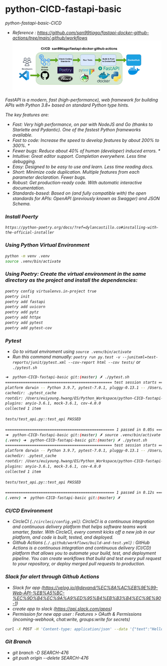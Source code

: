 # python-CICD-fastapi-basic
<i>python-fastapi-basic-CICD

- Reference : <i>https://github.com/san99tiago/fastapi-docker-github-actions/tree/main/.github/workflows</i>
![Alt text](./screenshots/GHA.png)

FastAPI is a modern, fast (high-performance), web framework for building APIs with Python 3.8+ based on standard Python type hints.

The key features are:

- Fast: Very high performance, on par with NodeJS and Go (thanks to Starlette and Pydantic). One of the fastest Python frameworks available.
- Fast to code: Increase the speed to develop features by about 200% to 300%. *
- Fewer bugs: Reduce about 40% of human (developer) induced errors. *
- Intuitive: Great editor support. Completion everywhere. Less time debugging.
- Easy: Designed to be easy to use and learn. Less time reading docs.
- Short: Minimize code duplication. Multiple features from each parameter declaration. Fewer bugs.
- Robust: Get production-ready code. With automatic interactive documentation.
- Standards-based: Based on (and fully compatible with) the open standards for APIs: OpenAPI (previously known as Swagger) and JSON Schema.


### Install Poerty
```
https://python-poetry.org/docs/?ref=dylancastillo.co#installing-with-the-official-installer
```

### Using Python Virtual Environment
```bash
python -m venv .venv
source .venv/bin/activate
```

### Using Poetry: Create the virtual environment in the same directory as the project and install the dependencies:
```bash
poetry config virtualenvs.in-project true
poetry init
poetry add fastapi
poetry add uvicorn
poetry add pytz
poetry add httpx
poetry add pytest
poetry add pytest-cov
```


### Pytest
- Go to virtual enviroment using `source .venv/bin/activate`
- Run this command manually: `poetry run py.test -v --junitxml=test-reports/junit/pytest.xml --cov-report html --cov tests/` or `./pytest.sh`
```bash
➜  python-CICD-fastapi-basic git:(master) ✗ ./pytest.sh
================================================ test session starts ================================================
platform darwin -- Python 3.9.7, pytest-7.0.1, pluggy-0.13.1 -- /Users/euiyoung.hwang/opt/anaconda3/bin/python
cachedir: .pytest_cache
rootdir: /Users/euiyoung.hwang/ES/Python_Workspace/python-CICD-fastapi-basic/tests, configfile: pytest.ini
plugins: anyio-3.6.1, mock-3.6.1, cov-4.0.0
collected 1 item                                                                                                    

tests/test_api.py::test_api PASSED                                                                            [100%]

================================================= 1 passed in 0.05s =================================================
➜  python-CICD-fastapi-basic git:(master) ✗ source .venv/bin/activate
(.venv) ➜  python-CICD-fastapi-basic git:(master) ✗ ./pytest.sh              
================================================ test session starts ================================================
platform darwin -- Python 3.9.7, pytest-7.0.1, pluggy-0.13.1 -- /Users/euiyoung.hwang/opt/anaconda3/bin/python
cachedir: .pytest_cache
rootdir: /Users/euiyoung.hwang/ES/Python_Workspace/python-CICD-fastapi-basic/tests, configfile: pytest.ini
plugins: anyio-3.6.1, mock-3.6.1, cov-4.0.0
collected 1 item                                                                                                    

tests/test_api.py::test_api PASSED                                                                            [100%]

================================================= 1 passed in 0.12s =================================================
(.venv) ➜  python-CICD-fastapi-basic git:(master) ✗ 
```


### CI/CD Environment
- CircleCI (`./circleci/config.yml`): CircleCI is a continuous integration and continuous delivery platform that helps software teams work smarter, faster. With CircleCI, every commit kicks off a new job in our platform, and code is built, tested, and deployed. 
- Github Actions (`./.github/workflows/build-and-test.yml`) : GitHub Actions is a continuous integration and continuous delivery (CI/CD) platform that allows you to automate your build, test, and deployment pipeline. You can create workflows that build and test every pull request to your repository, or deploy merged pull requests to production.


### Slack for alert through Github Actions
- Slack for app (<i>https://velog.io/@devand/%EC%8A%AC%EB%9E%99-Web-API-%EB%A5%BC-%EC%9D%B4%EC%9A%A9%ED%95%B4%EB%B3%B4%EC%9E%90-1</i>)
- create app to slack (https://api.slack.com/apps)
- Permission for new app user : Features > OAuth & Permissions (incoming-webhook, chat:write, groups:write for secrets)
```bash
curl -X POST -H 'Content-type: application/json' --data '{"text":"Hello, World!"}' <slack incomming URL>
```


### Git Branch
- git branch -D SEARCH-476
- git push origin --delete SEARCH-476
